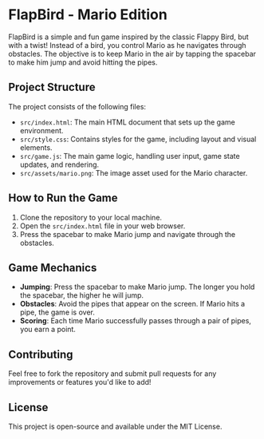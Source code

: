 # FlapBird - Mario Edition

FlapBird is a simple and fun game inspired by the classic Flappy Bird, but with a twist! Instead of a bird, you control Mario as he navigates through obstacles. The objective is to keep Mario in the air by tapping the spacebar to make him jump and avoid hitting the pipes.

## Project Structure

The project consists of the following files:

- `src/index.html`: The main HTML document that sets up the game environment.
- `src/style.css`: Contains styles for the game, including layout and visual elements.
- `src/game.js`: The main game logic, handling user input, game state updates, and rendering.
- `src/assets/mario.png`: The image asset used for the Mario character.

## How to Run the Game

1. Clone the repository to your local machine.
2. Open the `src/index.html` file in your web browser.
3. Press the spacebar to make Mario jump and navigate through the obstacles.

## Game Mechanics

- **Jumping**: Press the spacebar to make Mario jump. The longer you hold the spacebar, the higher he will jump.
- **Obstacles**: Avoid the pipes that appear on the screen. If Mario hits a pipe, the game is over.
- **Scoring**: Each time Mario successfully passes through a pair of pipes, you earn a point.

## Contributing

Feel free to fork the repository and submit pull requests for any improvements or features you'd like to add!

## License

This project is open-source and available under the MIT License.